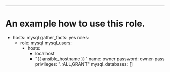 ---
# An example how to use this role.

- hosts: mysql
  gather_facts: yes
  roles:
    - role: mysql
      mysql_users:
        - hosts:
            - localhost
            - "{{ ansible_hostname }}"
          name: owner
          password: owner-pass
          privileges: "*.*:ALL,GRANT"
      mysql_databases: []
